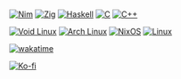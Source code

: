 ###

[![Nim](https://img.shields.io/badge/Nim-%23FFE953.svg?&logo=nim&logoColor=white)](#)
[![Zig](https://img.shields.io/badge/Zig-F7A41D?logo=zig&logoColor=fff)](#)
[![Haskell](https://img.shields.io/badge/Haskell-5e5086?logo=haskell&logoColor=white)](#)
[![C](https://img.shields.io/badge/C-00599C?logo=c&logoColor=white)](#)
[![C++](https://img.shields.io/badge/C++-%2300599C.svg?logo=c%2B%2B&logoColor=white)](#)

[![Void Linux](https://img.shields.io/badge/Void%20Linux-478061?logo=voidlinux&logoColor=fff)](https://voidlinux.org/)
[![Arch Linux](https://img.shields.io/badge/Arch%20Linux-1793D1?logo=arch-linux&logoColor=fff)](https://archlinux.org/)
[![NixOS](https://img.shields.io/badge/NixOS-5277C3?logo=nixos&logoColor=fff)](https://nixos.org/)
[![Linux](https://img.shields.io/badge/Linux-FCC624?logo=linux&logoColor=black)](https://linux.org/)

[![wakatime](https://wakatime.com/badge/user/4acf2bae-127f-4c00-96b1-10d679f3c698.svg)](https://wakatime.com/@4acf2bae-127f-4c00-96b1-10d679f3c698)

[![Ko-fi](https://img.shields.io/badge/Ko--fi-FF5E5B?logo=ko-fi&logoColor=white)](https://ko-fi.com/holos)

###
